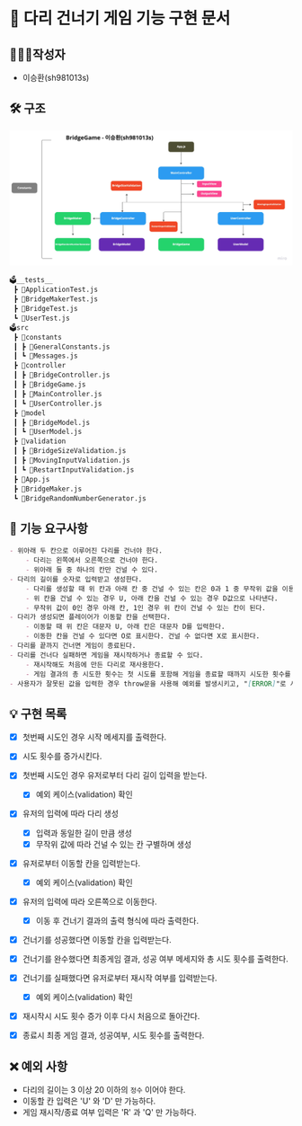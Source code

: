 # 🚀 다리 건너기 게임 기능 구현 문서

## 🙋🏻‍♂️작성자

- 이승환(sh981013s)

## 🛠 구조

![](.README_images/c25cf096.png)

```markdown
🗳__tests__
 ┣ 📜ApplicationTest.js
 ┣ 📜BridgeMakerTest.js
 ┣ 📜BridgeTest.js
 ┗ 📜UserTest.js
🗳src
 ┣ 📂constants
 ┃ ┣ 📜GeneralConstants.js
 ┃ ┗ 📜Messages.js
 ┣ 📂controller
 ┃ ┣ 📜BridgeController.js
 ┃ ┣ 📜BridgeGame.js
 ┃ ┣ 📜MainController.js
 ┃ ┗ 📜UserController.js
 ┣ 📂model
 ┃ ┣ 📜BridgeModel.js
 ┃ ┗ 📜UserModel.js
 ┣ 📂validation
 ┃ ┣ 📜BridgeSizeValidation.js
 ┃ ┣ 📜MovingInputValidation.js
 ┃ ┗ 📜RestartInputValidation.js
 ┣ 📜App.js
 ┣ 📜BridgeMaker.js
 ┗ 📜BridgeRandomNumberGenerator.js
```

## 🧾 기능 요구사항

```markdown
- 위아래 두 칸으로 이루어진 다리를 건너야 한다.
    - 다리는 왼쪽에서 오른쪽으로 건너야 한다.
    - 위아래 둘 중 하나의 칸만 건널 수 있다.
- 다리의 길이를 숫자로 입력받고 생성한다.
    - 다리를 생성할 때 위 칸과 아래 칸 중 건널 수 있는 칸은 0과 1 중 무작위 값을 이용해서 정한다.
    - 위 칸을 건널 수 있는 경우 U, 아래 칸을 건널 수 있는 경우 D값으로 나타낸다.
    - 무작위 값이 0인 경우 아래 칸, 1인 경우 위 칸이 건널 수 있는 칸이 된다.
- 다리가 생성되면 플레이어가 이동할 칸을 선택한다.
    - 이동할 때 위 칸은 대문자 U, 아래 칸은 대문자 D를 입력한다.
    - 이동한 칸을 건널 수 있다면 O로 표시한다. 건널 수 없다면 X로 표시한다.
- 다리를 끝까지 건너면 게임이 종료된다.
- 다리를 건너다 실패하면 게임을 재시작하거나 종료할 수 있다.
    - 재시작해도 처음에 만든 다리로 재사용한다.
    - 게임 결과의 총 시도한 횟수는 첫 시도를 포함해 게임을 종료할 때까지 시도한 횟수를 나타낸다.
- 사용자가 잘못된 값을 입력한 경우 throw문을 사용해 예외를 발생시키고, "[ERROR]"로 시작하는 에러 메시지를 출력 후 그 부분부터 입력을 다시 받는다.
```

## 💡 구현 목록

- [x] 첫번째 시도인 경우 시작 메세지를 출력한다.

- [x] 시도 횟수를 증가시킨다.

- [x] 첫번째 시도인 경우 유저로부터 다리 길이 입력을 받는다.
    -  [x] 예외 케이스(validation) 확인

- [x] 유저의 입력에 따라 다리 생성
    - [x] 입력과 동일한 길이 만큼 생성
    - [x] 무작위 값에 따라 건널 수 있는 칸 구별하며 생성

- [x] 유저로부터 이동할 칸을 입력받는다.
    - [x] 예외 케이스(validation) 확인

- [x] 유저의 입력에 따라 오른쪽으로 이동한다.
    - [x] 이동 후 건너기 결과의 출력 형식에 따라 출력한다.

- [x] 건너기를 성공했다면 이동할 칸을 입력받는다.

- [x] 건너기를 완수했다면 최종게임 결과, 성공 여부 메세지와 총 시도 횟수를 출력한다.

- [x] 건너기를 실패했다면 유저로부터 재시작 여부를 입력받는다.
    - [x] 예외 케이스(validation) 확인

- [x] 재시작시 시도 횟수 증가 이후 다시 처음으로 돌아간다.

- [x] 종료시 최종 게임 결과, 성공여부, 시도 횟수를 출력한다.


## ❌ 예외 사항

- 다리의 길이는 3 이상 20 이하의 `정수` 이어야 한다.
- 이동할 칸 입력은 'U' 와 'D' 만 가능하다.
- 게임 재시작/종료 여부 입력은 'R' 과 'Q' 만 가능하다.
